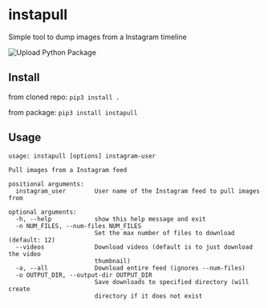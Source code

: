 # instapull
Simple tool to dump images from a Instagram timeline

![Upload Python Package](https://github.com/FrodeHus/instapull/workflows/Upload%20Python%20Package/badge.svg)


## Install

from cloned repo: `pip3 install .`

from package: `pip3 install instapull`

## Usage

```
usage: instapull [options] instagram-user

Pull images from a Instagram feed

positional arguments:
  instagram_user        User name of the Instagram feed to pull images from

optional arguments:
  -h, --help            show this help message and exit
  -n NUM_FILES, --num-files NUM_FILES
                        Set the max number of files to download (default: 12)
  --videos              Download videos (default is to just download the video
                        thumbnail)
  -a, --all             Download entire feed (ignores --num-files)
  -o OUTPUT_DIR, --output-dir OUTPUT_DIR
                        Save downloads to specified directory (will create
                        directory if it does not exist
         
```
